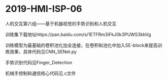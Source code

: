 # 2019-HMI-ISP-06
人机交互第六组——基于机器视觉的手势识别和人机交互


训练集下载地址https://pan.baidu.com/s/1ETFRm3iFkJ0k3PUWS3kbVg

训练模型为最基础的卷积池化加全连接，在卷积和池化中加入SE-block来提高训练效果，具体代码见CNN_SENet.py

手势识别代码见Finger_Detection

机械手控制和通信核心代码见.c文件


